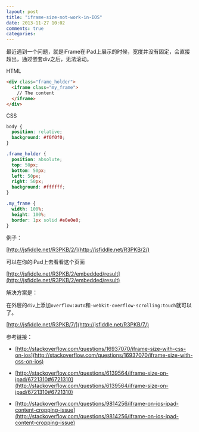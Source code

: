 ```yaml
---
layout: post
title: "iframe-size-not-work-in-IOS"
date: 2013-11-27 10:02
comments: true
categories: 
---
```


最近遇到一个问题，就是iFrame在iPad上展示的时候，宽度并没有固定，会直接超出，通过嵌套div之后，无法滚动。

HTML
```html
<div class="frame_holder">
  <iframe class="my_frame">
    // The content
  </iframe>
</div>
```

CSS
```css
body {
  position: relative;
  background: #f0f0f0;
}

.frame_holder {
  position: absolute;
  top: 50px;
  bottom: 50px;
  left: 50px;
  right: 50px;
  background: #ffffff;
}

.my_frame {
  width: 100%;
  height: 100%;
  border: 1px solid #e0e0e0;
}
```

例子：

[http://jsfiddle.net/R3PKB/2/](http://jsfiddle.net/R3PKB/2/)

可以在你的iPad上去看看这个页面

[http://jsfiddle.net/R3PKB/2/embedded/result](http://jsfiddle.net/R3PKB/2/embedded/result)

解决方案是：

在外层的`div`上添加`overflow:auto`和`-webkit-overflow-scrolling:touch`就可以了。

[http://jsfiddle.net/R3PKB/7/](http://jsfiddle.net/R3PKB/7/)

参考链接：

- [http://stackoverflow.com/questions/16937070/iframe-size-with-css-on-ios](http://stackoverflow.com/questions/16937070/iframe-size-with-css-on-ios)

- [http://stackoverflow.com/questions/6139564/iframe-size-on-ipad/6721310#6721310](http://stackoverflow.com/questions/6139564/iframe-size-on-ipad/6721310#6721310)

- [http://stackoverflow.com/questions/9814256/iframe-on-ios-ipad-content-cropping-issue](http://stackoverflow.com/questions/9814256/iframe-on-ios-ipad-content-cropping-issue)